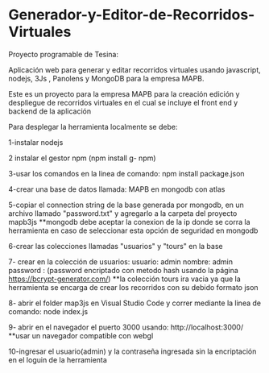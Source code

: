 # Generador-y-Editor-de-Recorridos-Virtuales
Proyecto programable de Tesina:

Aplicación web para generar y editar recorridos virtuales usando javascript, nodejs, 3Js , Panolens y MongoDB para la empresa MAPB. 

Este es un proyecto para la empresa MAPB para la creación edición y despliegue de recorridos virtuales en el cual se incluye el front end y backend de la aplicación

Para desplegar la herramienta localmente se debe:

1-instalar nodejs

2 instalar el gestor npm (npm install g- npm)

3-usar los comandos en la linea de comando: npm install package.json

4-crear una base de datos llamada: MAPB en mongodb con atlas

5-copiar el connection string de la base generada por mongodb, en un archivo llamado "password.txt" y agregarlo a la carpeta del proyecto mapb3js **mongodb debe aceptar la conexion de la ip donde se corra la herramienta en caso de seleccionar esta opción de seguridad en mongodb

6-crear las colecciones llamadas "usuarios" y "tours" en la base

7- crear en la colección de usuarios: 
usuario: admin 
nombre: admin 
password : (password encriptado con metodo hash usando la página https://bcrypt-generator.com/) 
**la colección tours ira vacia ya que la herramienta se encarga de crear los recorridos con su debido formato json

8- abrir el folder map3js en Visual Studio Code y correr mediante la linea de comando: node index.js

9- abrir en el navegador el puerto 3000 usando: http://localhost:3000/ **usar un navegador compatible con webgl

10-ingresar el usuario(admin) y la contraseña ingresada sin la encriptación en el loguin de la herramienta

